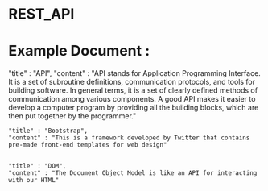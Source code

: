 # REST_API
<h1>Example Document : </h1>

 "title" : "API",
  "content" : "API stands for Application Programming Interface. It is a set of subroutine definitions, communication protocols, and tools for building software. In general        terms, it is a set of clearly defined methods of communication among various components. A good API makes it easier to develop a computer program by providing all the            building blocks, which are then put together by the programmer."

  
    "title" : "Bootstrap",
    "content" : "This is a framework developed by Twitter that contains pre-made front-end templates for web design"


    "title" : "DOM",
    "content" : "The Document Object Model is like an API for interacting with our HTML"


